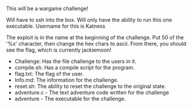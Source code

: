 This will be a wargame challenge!

Will have to ssh into the box. Will only have the ability to run this one executable. Username for this is Katness

The exploit is in the name at the beginning of the challenge. Put 50 of the '%x' character, then change the hex chars to ascii. From there, you should see the flag, which is currently jackiemoon!


- Challenge: Has the file challenge to the users in it.
- compile.sh: Has a compile script for the program.
- flag.txt: The flag of the user.
- Info.md: The information for the challenge.
- reset.sh: The ability to reset the challenge to the original state.
- adventure.c - The text adventure code written for the challenge
- adventure - The executable for the challenge.
